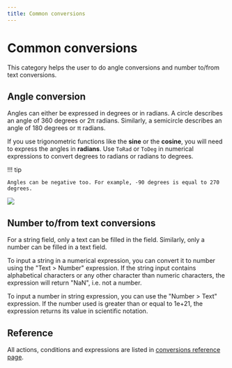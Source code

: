 ```yaml
---
title: Common conversions
---
```

# Common conversions

This category helps the user to do angle conversions and number to/from text conversions.

## Angle conversion

Angles can either be expressed in degrees or in radians. A circle describes an angle of 360 degrees or 2π radians. Similarly, a semicircle describes an angle of 180 degrees or π radians.

If you use trigonometric functions like the **sine** or the **cosine**,  you will need to express the angles in **radians**.
Use `ToRad` or `ToDeg` in numerical expressions to convert degrees to radians or radians to degrees.

!!! tip

    Angles can be negative too. For example, -90 degrees is equal to 270 degrees.

![](/wiki/pres_coord2.png)

## Number to/from text conversions

For a string field, only a text can be filled in the field. Similarly, only a number can be filled in a text field.

To input a string in a numerical expression, you can convert it to number using the "Text > Number" expression. If the string input contains alphabetical characters or any other character than numeric characters, the expression will return "NaN", i.e. not a number.

To input a number in string expression, you can use the "Number > Text" expression. If the number used is greater than or equal to 1e+21, the expression returns its value in scientific notation.

## Reference

All actions, conditions and expressions are listed in [conversions reference page](/gdevelop5/all-features/common-conversions/reference/).